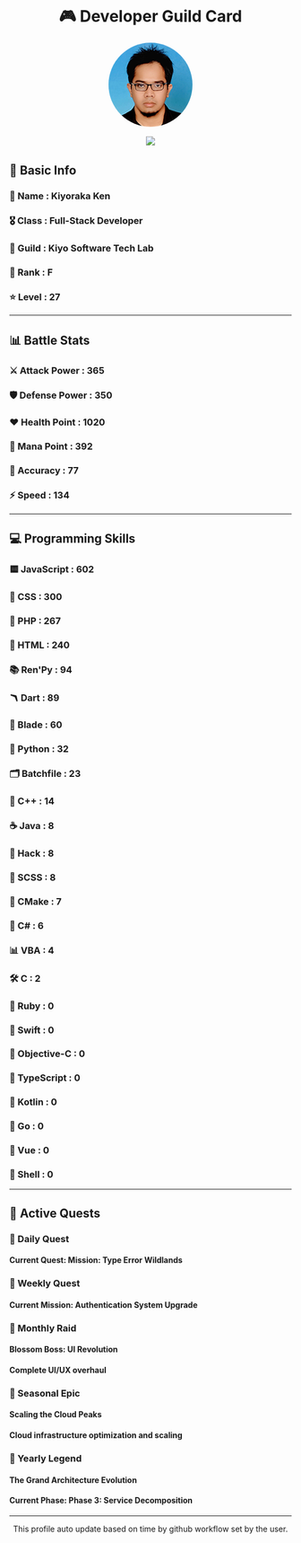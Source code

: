 <div align="center">

# 🎮 Developer Guild Card

<!-- Replace with your profile image -->
<img src="./assets/profile.png" width="150" height="150" style="border-radius: 50%"/>

![](https://komarev.com/ghpvc/?username=Kiyoraka&style=flat)
</div>

##  📌 Basic Info
### 👤 Name : Kiyoraka Ken
### 🎖️ Class : Full-Stack Developer
### 🎪 Guild : Kiyo Software Tech Lab 
### 🔰 Rank : F 
### ⭐ Level : 27

---
## 📊 Battle Stats

### ⚔️ Attack Power  : 365 
### 🛡️ Defense Power : 350 
### ❤️ Health Point  : 1020 
### 🔮 Mana Point    : 392 
### 🎯 Accuracy      : 77 
### ⚡ Speed         : 134

---
## 💻 Programming Skills

### 🟨 JavaScript : 602
### 💅 CSS : 300
### 🐘 PHP : 267
### 📄 HTML : 240
### 📚 Ren'Py : 94
### 🪃 Dart : 89
### 🧷 Blade : 60
### 🐍 Python : 32
### 🗂️ Batchfile : 23
### 🧠 C++ : 14
### ☕ Java : 8
### 🧬 Hack : 8
### 👗 SCSS : 8
### 🧱 CMake : 7
### 🎻 C# : 6
### 📊 VBA : 4
### 🛠️ C : 2
### 🔻 Ruby : 0
### 🦅 Swift : 0
### 🍎 Objective-C : 0
### 📝 TypeScript : 0
### 🎯 Kotlin : 0
### 📝 Go : 0
### 📝 Vue : 0
### 📝 Shell : 0

---
## 📜 Active Quests

### 🌅 Daily Quest

#### Current Quest: Mission: Type Error Wildlands

### 📅 Weekly Quest
#### Current Mission: Authentication System Upgrade

### 🌙 Monthly Raid
#### Blossom Boss: UI Revolution
#### Complete UI/UX overhaul

### 🌠 Seasonal Epic
#### Scaling the Cloud Peaks
#### Cloud infrastructure optimization and scaling

### 👑 Yearly Legend
#### The Grand Architecture Evolution
#### Current Phase: Phase 3: Service Decomposition

---
<div align="center">
  This profile auto update based on time by github workflow set by the user.
</div>